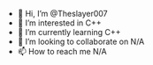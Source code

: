 - 👋 Hi, I’m @Theslayer007
- 👀 I’m interested in C++
- 🌱 I’m currently learning C++
- 💞️ I’m looking to collaborate on N/A
- 📫 How to reach me N/A

<!---
Theslayer007/Theslayer007 is a ✨ special ✨ repository because its `README.md` (this file) appears on your GitHub profile.
You can click the Preview link to take a look at your changes.
--->
